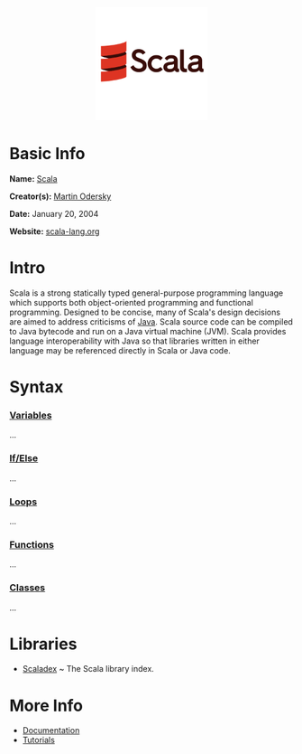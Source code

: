 <p align="center"><img width="200" height="200" src="https://github.com/jgphilpott/babel/blob/main/Scala/logo.png"></p>

# Basic Info

**Name:** [Scala](https://en.wikipedia.org/wiki/Scala_(programming_language))

**Creator(s):** [Martin Odersky](https://github.com/odersky)

**Date:** January 20, 2004

**Website:** [scala-lang.org](https://www.scala-lang.org)

# Intro

Scala is a strong statically typed general-purpose programming language which supports both object-oriented programming and functional programming. Designed to be concise, many of Scala's design decisions are aimed to address criticisms of [Java](https://github.com/jgphilpott/babel/blob/main/Java/README.md). Scala source code can be compiled to Java bytecode and run on a Java virtual machine (JVM). Scala provides language interoperability with Java so that libraries written in either language may be referenced directly in Scala or Java code.

# Syntax

### [Variables](https://www.tutorialspoint.com/scala/scala_variables.htm)

...

### [If/Else](https://www.tutorialspoint.com/scala/scala_if_else.htm)

...

### [Loops](https://www.tutorialspoint.com/scala/scala_loop_types.htm)

...

### [Functions](https://www.tutorialspoint.com/scala/scala_functions.htm)

...

### [Classes](https://www.tutorialspoint.com/scala/scala_classes_objects.htm)

...

# Libraries

 - [Scaladex](https://index.scala-lang.org) ~ The Scala library index.

# More Info

 - [Documentation](https://docs.scala-lang.org/?_ga=2.160739901.1852247445.1639473690-1237955416.1638502566)
 - [Tutorials](https://www.tutorialspoint.com/scala/index.htm)
